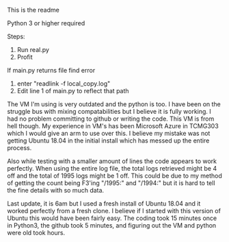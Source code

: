 This is the readme

Python 3 or higher required

Steps:
1. Run real.py
2. Profit

If main.py returns file find error
1. enter "readlink -f local_copy.log"
2. Edit line 1 of main.py to reflect that path

The VM I'm using is very outdated and the python is too. I have been on the struggle bus with mixing compatabilities but I believe it is fully working. I had no problem committing to github or writing the code. This VM is from hell though. My experience in VM's has been Microsoft Azure in TCMG303 which I would give an arm to use over this. I believe my mistake was not getting Ubuntu 18.04 in the initial install which has messed up the entire process.

Also while testing with a smaller amount of lines the code appears to work perfectly. When using the entire log file, the total logs retrieved might be 4 off and the total of 1995 logs might be 1 off. This could be due to my method of getting the count being F3'ing "/1995:" and "/1994:" but it is hard to tell the fine details with so much data.

Last update, it is 6am but I used a fresh install of Ubuntu 18.04 and it worked perfectly from a fresh clone. I believe if I started with this version of Ubuntu this would have been fairly easy. The coding took 15 minutes once in Python3, the github took 5 minutes, and figuring out the VM and python were old took hours.
